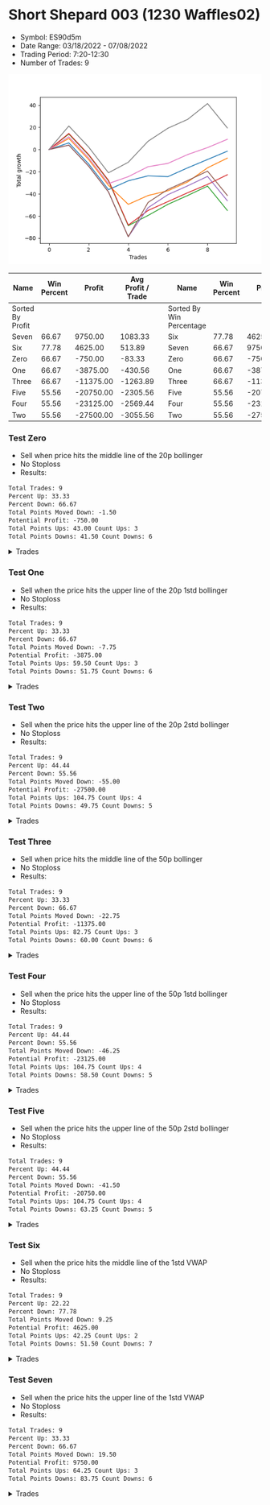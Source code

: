 # Short Shepard 003 (1230 Waffles02) 
- Symbol: ES90d5m
- Date Range: 03/18/2022 - 07/08/2022
- Trading Period: 7:20-12:30
- Number of Trades: 9

![Plot](ShortShepard003(1230Waffles02)ES90d5m.png)

| Name | Win Percent | Profit | Avg Profit / Trade |     | Name | Win Percent | Profit | Avg Profit / Trade |
| ---- | ----------- | ------ | ------------------ | --- | ---- | ----------- | ------ | ------------------ |
| Sorted By <br> Profit | | | | | Sorted By <br> Win Percentage ||||
| Seven | 66.67 | 9750.00 | 1083.33 |     | Six | 77.78 | 4625.00 | 513.89 |
| Six | 77.78 | 4625.00 | 513.89 |     | Seven | 66.67 | 9750.00 | 1083.33 |
| Zero | 66.67 | -750.00 | -83.33 |     | Zero | 66.67 | -750.00 | -83.33 |
| One | 66.67 | -3875.00 | -430.56 |     | One | 66.67 | -3875.00 | -430.56 |
| Three | 66.67 | -11375.00 | -1263.89 |     | Three | 66.67 | -11375.00 | -1263.89 |
| Five | 55.56 | -20750.00 | -2305.56 |     | Five | 55.56 | -20750.00 | -2305.56 |
| Four | 55.56 | -23125.00 | -2569.44 |     | Four | 55.56 | -23125.00 | -2569.44 |
| Two | 55.56 | -27500.00 | -3055.56 |     | Two | 55.56 | -27500.00 | -3055.56 |

### Test Zero
* Sell when price hits the middle line of the 20p bollinger
* No Stoploss
* Results:
```
Total Trades: 9
Percent Up: 33.33
Percent Down: 66.67
Total Points Moved Down: -1.50
Potential Profit: -750.00
Total Points Ups: 43.00 Count Ups: 3
Total Points Downs: 41.50 Count Downs: 6
```

<details><summary>Trades</summary>

<code>In: 2022-03-25 12:00:00		Out: 2022-03-25 12:06:45		Total Position Time: 06:45		Total Move Down: 6.00		Total to Date: 6.00</code> <br />
<code>In: 2022-03-29 11:15:00		Out: 2022-03-29 12:50:00		Total Position Time: 95:00		Total Move Down: -19.00		Total to Date: -13.00</code> <br />
<code>In: 2022-04-07 11:15:00		Out: 2022-04-07 12:50:00		Total Position Time: 95:00		Total Move Down: -23.25		Total to Date: -36.25</code> <br />
<code>In: 2022-04-13 07:25:00		Out: 2022-04-13 07:39:25		Total Position Time: 14:25		Total Move Down: 8.00		Total to Date: -28.25</code> <br />
<code>In: 2022-04-18 11:10:00		Out: 2022-04-18 11:46:45		Total Position Time: 36:45		Total Move Down: 4.50		Total to Date: -23.75</code> <br />
<code>In: 2022-06-10 12:05:00		Out: 2022-06-10 12:42:40		Total Position Time: 37:40		Total Move Down: -0.75		Total to Date: -24.50</code> <br />
<code>In: 2022-06-15 11:05:00		Out: 2022-06-15 11:10:10		Total Position Time: 05:10		Total Move Down: 8.00		Total to Date: -16.50</code> <br />
<code>In: 2022-06-29 11:35:00		Out: 2022-06-29 11:41:15		Total Position Time: 06:15		Total Move Down: 7.50		Total to Date: -9.00</code> <br />
<code>In: 2022-07-06 11:15:00		Out: 2022-07-06 11:20:10		Total Position Time: 05:10		Total Move Down: 7.50		Total to Date: -1.50</code> <br />


</details>

### Test One
* Sell when the price hits the upper line of the 20p 1std bollinger
* No Stoploss
* Results:
```
Total Trades: 9
Percent Up: 33.33
Percent Down: 66.67
Total Points Moved Down: -7.75
Potential Profit: -3875.00
Total Points Ups: 59.50 Count Ups: 3
Total Points Downs: 51.75 Count Downs: 6
```

<details><summary>Trades</summary>

<code>In: 2022-03-25 12:00:00		Out: 2022-03-25 12:17:10		Total Position Time: 17:10		Total Move Down: 10.00		Total to Date: 10.00</code> <br />
<code>In: 2022-03-29 11:15:00		Out: 2022-03-29 12:50:00		Total Position Time: 95:00		Total Move Down: -19.00		Total to Date: -9.00</code> <br />
<code>In: 2022-04-07 11:15:00		Out: 2022-04-07 12:50:00		Total Position Time: 95:00		Total Move Down: -23.25		Total to Date: -32.25</code> <br />
<code>In: 2022-04-13 07:25:00		Out: 2022-04-13 10:47:30		Total Position Time: 202:30		Total Move Down: -17.25		Total to Date: -49.50</code> <br />
<code>In: 2022-04-18 11:10:00		Out: 2022-04-18 12:02:35		Total Position Time: 52:35		Total Move Down: 8.00		Total to Date: -41.50</code> <br />
<code>In: 2022-06-10 12:05:00		Out: 2022-06-10 12:45:40		Total Position Time: 40:40		Total Move Down: 4.25		Total to Date: -37.25</code> <br />
<code>In: 2022-06-15 11:05:00		Out: 2022-06-15 11:10:10		Total Position Time: 05:10		Total Move Down: 8.00		Total to Date: -29.25</code> <br />
<code>In: 2022-06-29 11:35:00		Out: 2022-06-29 12:03:00		Total Position Time: 28:00		Total Move Down: 12.75		Total to Date: -16.50</code> <br />
<code>In: 2022-07-06 11:15:00		Out: 2022-07-06 11:26:35		Total Position Time: 11:35		Total Move Down: 8.75		Total to Date: -7.75</code> <br />


</details>

### Test Two
* Sell when the price hits the upper line of the 20p 2std bollinger
* No Stoploss
* Results:
```
Total Trades: 9
Percent Up: 44.44
Percent Down: 55.56
Total Points Moved Down: -55.00
Potential Profit: -27500.00
Total Points Ups: 104.75 Count Ups: 4
Total Points Downs: 49.75 Count Downs: 5
```

<details><summary>Trades</summary>

<code>In: 2022-03-25 12:00:00		Out: 2022-03-25 12:21:25		Total Position Time: 21:25		Total Move Down: 14.00		Total to Date: 14.00</code> <br />
<code>In: 2022-03-29 11:15:00		Out: 2022-03-29 12:50:00		Total Position Time: 95:00		Total Move Down: -19.00		Total to Date: -5.00</code> <br />
<code>In: 2022-04-07 11:15:00		Out: 2022-04-07 12:50:00		Total Position Time: 95:00		Total Move Down: -23.25		Total to Date: -28.25</code> <br />
<code>In: 2022-04-13 07:25:00		Out: 2022-04-13 12:50:00		Total Position Time: 325:00		Total Move Down: -40.50		Total to Date: -68.75</code> <br />
<code>In: 2022-04-18 11:10:00		Out: 2022-04-18 12:10:05		Total Position Time: 60:05		Total Move Down: 9.25		Total to Date: -59.50</code> <br />
<code>In: 2022-06-10 12:05:00		Out: 2022-06-10 12:46:55		Total Position Time: 41:55		Total Move Down: 10.00		Total to Date: -49.50</code> <br />
<code>In: 2022-06-15 11:05:00		Out: 2022-06-15 11:10:10		Total Position Time: 05:10		Total Move Down: 8.00		Total to Date: -41.50</code> <br />
<code>In: 2022-06-29 11:35:00		Out: 2022-06-29 12:50:00		Total Position Time: 75:00		Total Move Down: 8.50		Total to Date: -33.00</code> <br />
<code>In: 2022-07-06 11:15:00		Out: 2022-07-06 12:50:00		Total Position Time: 95:00		Total Move Down: -22.00		Total to Date: -55.00</code> <br />


</details>

### Test Three
* Sell when price hits the middle line of the 50p bollinger
* No Stoploss
* Results:
```
Total Trades: 9
Percent Up: 33.33
Percent Down: 66.67
Total Points Moved Down: -22.75
Potential Profit: -11375.00
Total Points Ups: 82.75 Count Ups: 3
Total Points Downs: 60.00 Count Downs: 6
```

<details><summary>Trades</summary>

<code>In: 2022-03-25 12:00:00		Out: 2022-03-25 12:21:45		Total Position Time: 21:45		Total Move Down: 14.50		Total to Date: 14.50</code> <br />
<code>In: 2022-03-29 11:15:00		Out: 2022-03-29 12:50:00		Total Position Time: 95:00		Total Move Down: -19.00		Total to Date: -4.50</code> <br />
<code>In: 2022-04-07 11:15:00		Out: 2022-04-07 12:50:00		Total Position Time: 95:00		Total Move Down: -23.25		Total to Date: -27.75</code> <br />
<code>In: 2022-04-13 07:25:00		Out: 2022-04-13 12:50:00		Total Position Time: 325:00		Total Move Down: -40.50		Total to Date: -68.25</code> <br />
<code>In: 2022-04-18 11:10:00		Out: 2022-04-18 12:13:20		Total Position Time: 63:20		Total Move Down: 13.25		Total to Date: -55.00</code> <br />
<code>In: 2022-06-10 12:05:00		Out: 2022-06-10 12:46:10		Total Position Time: 41:10		Total Move Down: 8.00		Total to Date: -47.00</code> <br />
<code>In: 2022-06-15 11:05:00		Out: 2022-06-15 11:10:10		Total Position Time: 05:10		Total Move Down: 8.00		Total to Date: -39.00</code> <br />
<code>In: 2022-06-29 11:35:00		Out: 2022-06-29 11:41:15		Total Position Time: 06:15		Total Move Down: 7.50		Total to Date: -31.50</code> <br />
<code>In: 2022-07-06 11:15:00		Out: 2022-07-06 11:26:35		Total Position Time: 11:35		Total Move Down: 8.75		Total to Date: -22.75</code> <br />


</details>

### Test Four
* Sell when the price hits the upper line of the 50p 1std bollinger
* No Stoploss
* Results:
```
Total Trades: 9
Percent Up: 44.44
Percent Down: 55.56
Total Points Moved Down: -46.25
Potential Profit: -23125.00
Total Points Ups: 104.75 Count Ups: 4
Total Points Downs: 58.50 Count Downs: 5
```

<details><summary>Trades</summary>

<code>In: 2022-03-25 12:00:00		Out: 2022-03-25 12:50:00		Total Position Time: 50:00		Total Move Down: 4.00		Total to Date: 4.00</code> <br />
<code>In: 2022-03-29 11:15:00		Out: 2022-03-29 12:50:00		Total Position Time: 95:00		Total Move Down: -19.00		Total to Date: -15.00</code> <br />
<code>In: 2022-04-07 11:15:00		Out: 2022-04-07 12:50:00		Total Position Time: 95:00		Total Move Down: -23.25		Total to Date: -38.25</code> <br />
<code>In: 2022-04-13 07:25:00		Out: 2022-04-13 12:50:00		Total Position Time: 325:00		Total Move Down: -40.50		Total to Date: -78.75</code> <br />
<code>In: 2022-04-18 11:10:00		Out: 2022-04-18 12:34:15		Total Position Time: 84:15		Total Move Down: 26.25		Total to Date: -52.50</code> <br />
<code>In: 2022-06-10 12:05:00		Out: 2022-06-10 12:50:00		Total Position Time: 45:00		Total Move Down: 11.75		Total to Date: -40.75</code> <br />
<code>In: 2022-06-15 11:05:00		Out: 2022-06-15 11:10:10		Total Position Time: 05:10		Total Move Down: 8.00		Total to Date: -32.75</code> <br />
<code>In: 2022-06-29 11:35:00		Out: 2022-06-29 12:50:00		Total Position Time: 75:00		Total Move Down: 8.50		Total to Date: -24.25</code> <br />
<code>In: 2022-07-06 11:15:00		Out: 2022-07-06 12:50:00		Total Position Time: 95:00		Total Move Down: -22.00		Total to Date: -46.25</code> <br />


</details>

### Test Five
* Sell when the price hits the upper line of the 50p 2std bollinger
* No Stoploss
* Results:
```
Total Trades: 9
Percent Up: 44.44
Percent Down: 55.56
Total Points Moved Down: -41.50
Potential Profit: -20750.00
Total Points Ups: 104.75 Count Ups: 4
Total Points Downs: 63.25 Count Downs: 5
```

<details><summary>Trades</summary>

<code>In: 2022-03-25 12:00:00		Out: 2022-03-25 12:50:00		Total Position Time: 50:00		Total Move Down: 4.00		Total to Date: 4.00</code> <br />
<code>In: 2022-03-29 11:15:00		Out: 2022-03-29 12:50:00		Total Position Time: 95:00		Total Move Down: -19.00		Total to Date: -15.00</code> <br />
<code>In: 2022-04-07 11:15:00		Out: 2022-04-07 12:50:00		Total Position Time: 95:00		Total Move Down: -23.25		Total to Date: -38.25</code> <br />
<code>In: 2022-04-13 07:25:00		Out: 2022-04-13 12:50:00		Total Position Time: 325:00		Total Move Down: -40.50		Total to Date: -78.75</code> <br />
<code>In: 2022-04-18 11:10:00		Out: 2022-04-18 12:50:00		Total Position Time: 100:00		Total Move Down: 31.00		Total to Date: -47.75</code> <br />
<code>In: 2022-06-10 12:05:00		Out: 2022-06-10 12:50:00		Total Position Time: 45:00		Total Move Down: 11.75		Total to Date: -36.00</code> <br />
<code>In: 2022-06-15 11:05:00		Out: 2022-06-15 11:10:10		Total Position Time: 05:10		Total Move Down: 8.00		Total to Date: -28.00</code> <br />
<code>In: 2022-06-29 11:35:00		Out: 2022-06-29 12:50:00		Total Position Time: 75:00		Total Move Down: 8.50		Total to Date: -19.50</code> <br />
<code>In: 2022-07-06 11:15:00		Out: 2022-07-06 12:50:00		Total Position Time: 95:00		Total Move Down: -22.00		Total to Date: -41.50</code> <br />


</details>

### Test Six
* Sell when the price hits the middle line of the 1std VWAP
* No Stoploss
* Results:
```
Total Trades: 9
Percent Up: 22.22
Percent Down: 77.78
Total Points Moved Down: 9.25
Potential Profit: 4625.00
Total Points Ups: 42.25 Count Ups: 2
Total Points Downs: 51.50 Count Downs: 7
```

<details><summary>Trades</summary>

<code>In: 2022-03-25 12:00:00		Out: 2022-03-25 12:20:30		Total Position Time: 20:30		Total Move Down: 11.50		Total to Date: 11.50</code> <br />
<code>In: 2022-03-29 11:15:00		Out: 2022-03-29 12:50:00		Total Position Time: 95:00		Total Move Down: -19.00		Total to Date: -7.50</code> <br />
<code>In: 2022-04-07 11:15:00		Out: 2022-04-07 12:50:00		Total Position Time: 95:00		Total Move Down: -23.25		Total to Date: -30.75</code> <br />
<code>In: 2022-04-13 07:25:00		Out: 2022-04-13 07:30:10		Total Position Time: 05:10		Total Move Down: 6.25		Total to Date: -24.50</code> <br />
<code>In: 2022-04-18 11:10:00		Out: 2022-04-18 12:04:30		Total Position Time: 54:30		Total Move Down: 9.00		Total to Date: -15.50</code> <br />
<code>In: 2022-06-10 12:05:00		Out: 2022-06-10 12:44:05		Total Position Time: 39:05		Total Move Down: 3.00		Total to Date: -12.50</code> <br />
<code>In: 2022-06-15 11:05:00		Out: 2022-06-15 11:10:10		Total Position Time: 05:10		Total Move Down: 8.00		Total to Date: -4.50</code> <br />
<code>In: 2022-06-29 11:35:00		Out: 2022-06-29 11:41:10		Total Position Time: 06:10		Total Move Down: 6.25		Total to Date: 1.75</code> <br />
<code>In: 2022-07-06 11:15:00		Out: 2022-07-06 11:20:10		Total Position Time: 05:10		Total Move Down: 7.50		Total to Date: 9.25</code> <br />


</details>

### Test Seven
* Sell when the price hits the upper line of the 1std VWAP
* No Stoploss
* Results:
```
Total Trades: 9
Percent Up: 33.33
Percent Down: 66.67
Total Points Moved Down: 19.50
Potential Profit: 9750.00
Total Points Ups: 64.25 Count Ups: 3
Total Points Downs: 83.75 Count Downs: 6
```

<details><summary>Trades</summary>

<code>In: 2022-03-25 12:00:00		Out: 2022-03-25 12:32:50		Total Position Time: 32:50		Total Move Down: 21.25		Total to Date: 21.25</code> <br />
<code>In: 2022-03-29 11:15:00		Out: 2022-03-29 12:50:00		Total Position Time: 95:00		Total Move Down: -19.00		Total to Date: 2.25</code> <br />
<code>In: 2022-04-07 11:15:00		Out: 2022-04-07 12:50:00		Total Position Time: 95:00		Total Move Down: -23.25		Total to Date: -21.00</code> <br />
<code>In: 2022-04-13 07:25:00		Out: 2022-04-13 07:40:15		Total Position Time: 15:15		Total Move Down: 9.50		Total to Date: -11.50</code> <br />
<code>In: 2022-04-18 11:10:00		Out: 2022-04-18 12:28:55		Total Position Time: 78:55		Total Move Down: 19.00		Total to Date: 7.50</code> <br />
<code>In: 2022-06-10 12:05:00		Out: 2022-06-10 12:50:00		Total Position Time: 45:00		Total Move Down: 11.75		Total to Date: 19.25</code> <br />
<code>In: 2022-06-15 11:05:00		Out: 2022-06-15 11:10:10		Total Position Time: 05:10		Total Move Down: 8.00		Total to Date: 27.25</code> <br />
<code>In: 2022-06-29 11:35:00		Out: 2022-06-29 12:03:15		Total Position Time: 28:15		Total Move Down: 14.25		Total to Date: 41.50</code> <br />
<code>In: 2022-07-06 11:15:00		Out: 2022-07-06 12:50:00		Total Position Time: 95:00		Total Move Down: -22.00		Total to Date: 19.50</code> <br />


</details>